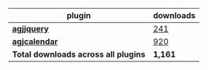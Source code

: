 plugin|downloads
------|----------
[**agjjquery**](https://www.npmjs.com/package/agjjquery)|[241](https://www.npmjs.com/package/agjjquery)
[**agjcalendar**](https://www.npmjs.com/package/agjcalendar)|[920](https://www.npmjs.com/package/agjcalendar)
**Total downloads across all plugins**|**1,161**

